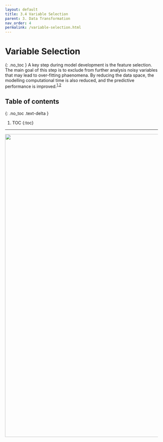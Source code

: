 ```yaml
---
layout: default
title: 3.4 Variable Selection
parent: 3. Data Transformation
nav_order: 4
permalink: /variable-selection.html
---
```


# Variable Selection
{: .no_toc }
A key step during model development is the feature selection. The main goal of this step is to exclude from further analysis noisy variables that may lead to over-fitting phaenomena. By reducing the data space, the modelling computational time is also reduced, and the predictive performance is improved.<sup>[1,2](#references-variable-selection)</sup>

## Table of contents
{: .no_toc .text-delta }


1. TOC
{:toc}

---

<div style="text-align: center;">
<img src="images/icons/under_construction.svg" alt="a" width="1500" height="1000" class="img-responsive">
</div>

<!--## Best First

Use the `Best First` variable selection by browsing in the top ribbon: 

| Data Transformation $$\rightarrow$$ Variable Selection $$\rightarrow$$ Best First |

### Input
{: .no_toc }

### Configuration
{: .no_toc }

|**Target Column**| Text |
|**Select Direction**| Text |
|**#Nodes before termination**| Text |

### Output
{: .no_toc }

### Example
{: .no_toc }

##### Input
{: .no_toc }

##### Configuration
{: .no_toc }

##### Output
{: .no_toc }

---

## Stepwise

Use the `Stepwise` variable selection by browsing in the top ribbon: 

| Data Transformation $$\rightarrow$$ Variable Selection $$\rightarrow$$ Stepwise |

### Input
{: .no_toc }

### Configuration
{: .no_toc }

|**Select Target Column**| Text |
|**Select Method**| Text |
|**Select Model**| Text |
|**Threshold**| Text |

### Output
{: .no_toc }

### Example
{: .no_toc }

##### Input
{: .no_toc }

##### Configuration
{: .no_toc }

##### Output
{: .no_toc }

---

## Regression Analysis

Use the `Regression Analysis` variable selection by browsing in the top ribbon: 

| Data Transformation $$\rightarrow$$ Variable Selection $$\rightarrow$$ Regression Analysis |

### Input
{: .no_toc }

### Configuration
{: .no_toc }

|**Significance Level (α)**| Text |
|**Select Intercept Column**| Text |

### Output
{: .no_toc }

### Example
{: .no_toc }

##### Input
{: .no_toc }

##### Configuration
{: .no_toc }

##### Output
{: .no_toc }
---


## Tips
* Ensure your dataset is preprocessed correctly before applying feature selection.
* Different evaluators and configurations may yield different results; experiment to find the best setup for your specific dataset and problem.

## See also
Explore further preprocessing steps in the [`Data Transformation`](https://www.docs.isalos.novamechanics.com/data-transformation.html) group of functions.

### Workflows
{: .no_toc }

## References {#references-variable-selection}
1. Witten Ian H and Frank, Eibe and Hall, Mark A and Pal CJ. Data Mining: Practical Machine Learning Tools and Techniques. Fourth. Morgan Kaufmann; 2011. [doi.org/10.1016/C2009-0-19715-5](https://doi.org/10.1016/C2009-0-19715-5).
1. Varsou D-D, Afantitis A, Tsoumanis A, Papadiamantis AG, Valsami‐Jones E, Lynch I, et al. Zeta‐Potential Read‐Across Model Utilizing Nanodescriptors Extracted via the NanoXtract Image Analysis Tool Available on the Enalos Nanoinformatics Cloud Platform. Small 2020;16:1906588. [doi.org/10.1002/smll.201906588](https://doi.org/10.1002/smll.201906588).

---

## Version History
Introduced in Isalos Analytics Platform v0.3.2

_Instructions last updated on July 2024_

-->